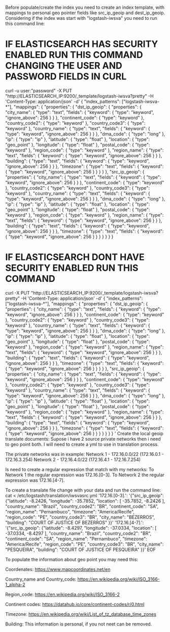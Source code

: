 Before populate/create the index you need to create an index template, with mappings to personal geo pointer fields like src_ip_geoip and dest_ip_geoip.
Considering if the index was start with "logstash-iwsva" you need to run this command line:

# IF ELASTICSEARCH HAS SECURITY ENABLED RUN THIS COMMAND CHANGING THE USER AND PASSWORD FIELDS IN CURL
curl -u user:"password" -X PUT "http://ELASTICSEARCH_IP:9200/_template/logstash-iwsva?pretty" -H 'Content-Type: application/json' -d'
{
"index_patterns": ["logstash-iwsva-*"],
"mappings": {
    "properties": {
        "dst_ip_geoip": {
            "properties": {
                "city_name": {
                  "type": "text",
                  "fields": {
                    "keyword": {
                      "type": "keyword",
                      "ignore_above": 256
                    }
                  }
                },
                "continent_code": {
                  "type": "keyword"
                },
                "country_code2": {
                  "type": "keyword"
                },
                "country_code3": {
                  "type": "keyword"
                },
                "country_name": {
                  "type": "text",
                  "fields": {
                    "keyword": {
                      "type": "keyword",
                      "ignore_above": 256
                    }
                  }
                },
                "dma_code": {
                  "type": "long"
                },
                "ip": {
                  "type": "ip"
                },
                "latitude": {
                  "type": "float"
                },
                "location": {
                  "type": "geo_point"
                },
                "longitude": {
                  "type": "float"
                },
                "postal_code": {
                  "type": "keyword"
                },
                "region_code": {
                  "type": "keyword"
                },
                "region_name": {
                  "type": "text",
                  "fields": {
                    "keyword": {
                      "type": "keyword",
                      "ignore_above": 256
                    }
                  }
                },
                "building": {
                  "type": "text",
                  "fields": {
                    "keyword": {
                      "type": "keyword",
                      "ignore_above": 256
                    }
                  }
                },
                "timezone": {
                    "type": "text",
                    "fields": {
                      "keyword": {
                        "type": "keyword",
                        "ignore_above": 256
                      }
                    }
                }
            }
        },
        "src_ip_geoip": {
            "properties": {
                "city_name": {
                  "type": "text",
                  "fields": {
                    "keyword": {
                      "type": "keyword",
                      "ignore_above": 256
                    }
                  }
                },
                "continent_code": {
                  "type": "keyword"
                },
                "country_code2": {
                  "type": "keyword"
                },
                "country_code3": {
                  "type": "keyword"
                },
                "country_name": {
                  "type": "text",
                  "fields": {
                    "keyword": {
                      "type": "keyword",
                      "ignore_above": 256
                    }
                  }
                },
                "dma_code": {
                  "type": "long"
                },
                "ip": {
                  "type": "ip"
                },
                "latitude": {
                  "type": "float"
                },
                "location": {
                  "type": "geo_point"
                },
                "longitude": {
                  "type": "float"
                },
                "postal_code": {
                  "type": "keyword"
                },
                "region_code": {
                  "type": "keyword"
                },
                "region_name": {
                  "type": "text",
                  "fields": {
                    "keyword": {
                      "type": "keyword",
                      "ignore_above": 256
                    }
                  }
                },
                "building": {
                  "type": "text",
                  "fields": {
                    "keyword": {
                      "type": "keyword",
                      "ignore_above": 256
                    }
                  }
                },
                "timezone": {
                    "type": "text",
                    "fields": {
                      "keyword": {
                        "type": "keyword",
                        "ignore_above": 256
                      }
                    }
                }
            }
        }
    }
}

# IF ELASTICSEARCH DONT HAVE SECURITY ENABLED RUN THIS COMMAND
curl -X PUT "http://ELASTICSEARCH_IP:9200/_template/logstash-iwsva?pretty" -H 'Content-Type: application/json' -d'
{
"index_patterns": ["logstash-iwsva-*"],
"mappings": {
    "properties": {
        "dst_ip_geoip": {
            "properties": {
                "city_name": {
                  "type": "text",
                  "fields": {
                    "keyword": {
                      "type": "keyword",
                      "ignore_above": 256
                    }
                  }
                },
                "continent_code": {
                  "type": "keyword"
                },
                "country_code2": {
                  "type": "keyword"
                },
                "country_code3": {
                  "type": "keyword"
                },
                "country_name": {
                  "type": "text",
                  "fields": {
                    "keyword": {
                      "type": "keyword",
                      "ignore_above": 256
                    }
                  }
                },
                "dma_code": {
                  "type": "long"
                },
                "ip": {
                  "type": "ip"
                },
                "latitude": {
                  "type": "float"
                },
                "location": {
                  "type": "geo_point"
                },
                "longitude": {
                  "type": "float"
                },
                "postal_code": {
                  "type": "keyword"
                },
                "region_code": {
                  "type": "keyword"
                },
                "region_name": {
                  "type": "text",
                  "fields": {
                    "keyword": {
                      "type": "keyword",
                      "ignore_above": 256
                    }
                  }
                },
                "building": {
                  "type": "text",
                  "fields": {
                    "keyword": {
                      "type": "keyword",
                      "ignore_above": 256
                    }
                  }
                },
                "timezone": {
                    "type": "text",
                    "fields": {
                      "keyword": {
                        "type": "keyword",
                        "ignore_above": 256
                      }
                    }
                }
            }
        },
        "src_ip_geoip": {
            "properties": {
                "city_name": {
                  "type": "text",
                  "fields": {
                    "keyword": {
                      "type": "keyword",
                      "ignore_above": 256
                    }
                  }
                },
                "continent_code": {
                  "type": "keyword"
                },
                "country_code2": {
                  "type": "keyword"
                },
                "country_code3": {
                  "type": "keyword"
                },
                "country_name": {
                  "type": "text",
                  "fields": {
                    "keyword": {
                      "type": "keyword",
                      "ignore_above": 256
                    }
                  }
                },
                "dma_code": {
                  "type": "long"
                },
                "ip": {
                  "type": "ip"
                },
                "latitude": {
                  "type": "float"
                },
                "location": {
                  "type": "geo_point"
                },
                "longitude": {
                  "type": "float"
                },
                "postal_code": {
                  "type": "keyword"
                },
                "region_code": {
                  "type": "keyword"
                },
                "region_name": {
                  "type": "text",
                  "fields": {
                    "keyword": {
                      "type": "keyword",
                      "ignore_above": 256
                    }
                  }
                },
                "building": {
                  "type": "text",
                  "fields": {
                    "keyword": {
                      "type": "keyword",
                      "ignore_above": 256
                    }
                  }
                },
                "timezone": {
                    "type": "text",
                    "fields": {
                      "keyword": {
                        "type": "keyword",
                        "ignore_above": 256
                      }
                    }
                }
            }
        }
    }
}
'
Create the local geoip translate documents:
Supose i have 2 source private networks then i need to geo point both. I will need to create a yml to use in translation process.

The private networks was in example: 
Network 1 - 172.16.0.0/22 (172.16.0.1 - 172.16.3.254)
Network 2 - 172.16.4.0/22 (172.16.4.1 - 172.16.7.254)

Is need to create a regular expression that match with my networks:
To Network 1 the regular expression was 172\.16\.[0-3]\.
To Network 2 the regular expression was 172\.16\.[4-7]\.

To create a translate file change with your data and run the command line:
cat <<EOF > /etc/logstash/translation/iwsvasrc.yml
'172\.16\.[0-3]\.': '{"src_ip_geoip": {"latitude": -8.2426, "longitude": -35.7852, "location": [ -35.7852, -8.2426 ], "country_name": "Brazil", "country_code2": "BR", "continent_code": "SA", "region_name": "Pernambuco", "timezone": "America/Recife", "region_code": "PE", "country_code3": "BR", "city_name": "BEZERROS", "building": "COURT OF JUSTICE OF BEZERROS" }}'
'172\.16\.[4-7]\.': '{"src_ip_geoip": {"latitude": -8.4297, "longitude": -37.0334, "location": [ -37.0334, -8.4297 ], "country_name": "Brazil", "country_code2": "BR", "continent_code": "SA", "region_name": "Pernambuco", "timezone": "America/Recife", "region_code": "PE", "country_code3": "BR", "city_name": "PESQUEIRA", "building": "COURT OF JUSTICE OF PESQUEIRA" }}'
EOF

To populate the information about geo point you may need this:

Coordenates:
https://www.mapcoordinates.net/en

Country_name and Country_code:
https://en.wikipedia.org/wiki/ISO_3166-1_alpha-2

Region_code:
https://en.wikipedia.org/wiki/ISO_3166-2

Continent codes:
https://datahub.io/core/continent-codes/r/0.html

Timezone:
https://en.wikipedia.org/wiki/List_of_tz_database_time_zones

Building:
This information is personal, if you not neet can be removed.
